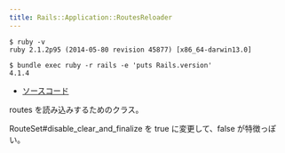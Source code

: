 ```yaml
---
title: Rails::Application::RoutesReloader
---
```


```
$ ruby -v
ruby 2.1.2p95 (2014-05-80 revision 45877) [x86_64-darwin13.0]
```

```
$ bundle exec ruby -r rails -e 'puts Rails.version'
4.1.4
```

* [ソースコード](https://github.com/rails/rails/blob/v4.1.2/railties/lib/rails/application/routes_reloader.rb)

routes を読み込みするためのクラス。

RouteSet#disable_clear_and_finalize を true に変更して、false が特徴っぽい。
